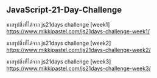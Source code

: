 ## JavaScript-21-Day-Challenge

มาสรุปสิ่งที่ได้จาก js21days challenge [week1]
https://www.mikkipastel.com/js21days-challenge-week1/

มาสรุปสิ่งที่ได้จาก js21days challenge [week2]
https://www.mikkipastel.com/js21days-challenge-week2/

มาสรุปสิ่งที่ได้จาก js21days challenge [week3]
https://www.mikkipastel.com/js21days-challenge-week3/
